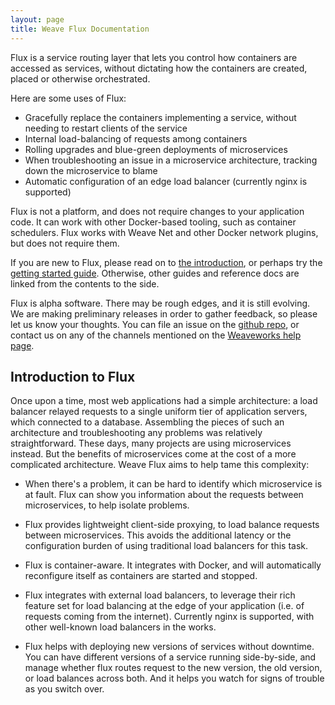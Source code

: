 ```yaml
---
layout: page
title: Weave Flux Documentation
---
```


Flux is a service routing layer that lets you control how containers
are accessed as services, without dictating how the containers are
created, placed or otherwise orchestrated.

Here are some uses of Flux:

* Gracefully replace the containers implementing a service, without
  needing to restart clients of the service
* Internal load-balancing of requests among containers
* Rolling upgrades and blue-green deployments of microservices
* When troubleshooting an issue in a microservice architecture,
  tracking down the microservice to blame
* Automatic configuration of an edge load balancer (currently nginx is
  supported)

Flux is not a platform, and does not require changes to your
application code. It can work with other Docker-based tooling, such as
container schedulers.  Flux works with Weave Net and other Docker
network plugins, but does not require them.

If you are new to Flux, please read on to <a
href="#introduction-to-flux">the introduction</a>, or perhaps try the
[getting started guide](getstarted). Otherwise, other guides and
reference docs are linked from the contents to the side.

Flux is alpha software.  There may be rough edges, and it is still
evolving.  We are making preliminary releases in order to gather
feedback, so please let us know your thoughts. You can file an issue
on the [github repo](https://github.com/weaveworks/flux/), or contact
us on any of the channels mentioned on the [Weaveworks help
page](http://www.weave.works/help/).

## Introduction to Flux

Once upon a time, most web applications had a simple architecture: a
load balancer relayed requests to a single uniform tier of application
servers, which connected to a database.  Assembling the pieces of such
an architecture and troubleshooting any problems was relatively
straightforward.  These days, many projects are using microservices
instead.  But the benefits of microservices come at the cost of a more
complicated architecture.  Weave Flux aims to help tame this
complexity:

* When there's a problem, it can be hard to identify which
microservice is at fault.  Flux can show you information about the
requests between microservices, to help isolate problems.

* Flux provides lightweight client-side proxying, to load balance
requests between microservices.  This avoids the additional latency or
the configuration burden of using traditional load balancers for this
task.

* Flux is container-aware.  It integrates with Docker, and will
automatically reconfigure itself as containers are started and
stopped.

* Flux integrates with external load balancers, to leverage their rich
feature set for load balancing at the edge of your application
(i.e. of requests coming from the internet).  Currently nginx is
supported, with other well-known load balancers in the works.

* Flux helps with deploying new versions of services without downtime.
You can have different versions of a service running side-by-side, and
manage whether flux routes request to the new version, the old
version, or load balances across both.  And it helps you watch for
signs of trouble as you switch over.
